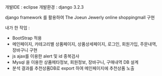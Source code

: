 개발IDE : eclipse
개발환경 : django 3.2.3

django framework 를 활용하여 The Joeun Jewerly online shoppingmall 구현

내가 한 작업 :
- BootStrap 적용
- 메인페이지, 카테고리별 상품페이지, 상품상세페이지, 로그인, 회원가입, 주문내역, 장바구니 구현
- js ajax를 이용한 alert 및 id 중복검사
- Mysql 을 이용한 상품메타정보, 회원정보, 장바구니, 구매내역 DB 설계
- 분석 결과를 추천상품DB로 export 하여 메인페이지에 추천상품 노출
